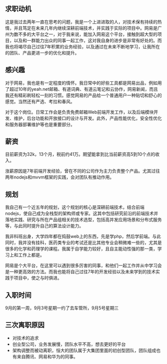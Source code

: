 
## 求职动机
这是我过去两年一直在思考的问题，我是一个上进进取的人，对技术保有持续的热情，并且笃定在未来几年内继续深耕前端技术，并实践于实际的项目中。网易是广州为数不多的大平台之一，对于我来说，能加入网易这个平台，接触到超大型的项目，以及和一群能力出众的同事一起工作，这对我自身的进步是非常有好处的。而我也将竭尽自己过往7年积累的业务经验，以及通过在未来不断地学习，让我所在的团队、产品更进一步的优化和提升。

## 感兴趣
对于网易，我也是有一定程度的情怀。我日常中的好些工具都是网易出品，例如用了超过10年的yeah.net邮箱、有道词典、有道云笔记和云协作，网易新闻，而且我还有精彩刷轻松一刻的习惯。感觉网易的产品给一个普通用户一种贴切和舒心的感觉。当然还有严选、考拉和春风。

对于这个岗位。日常工作会是负责免费邮箱Web前端开发工作，以及后端模块开发、维护，后台功能和开放接口的设计与开发。此外，产品性能优化，安全性优化和服务器部署维护等也是重要部分。

## 薪资
目前薪资为32k，13个月，税前约41万。期望能拿到比当前薪资高5到10个点的收入。

涨薪原因是7年前端开发经验，曾在不同的公司作为主力负责整个产品。尤其过往两年nodejs和mvvm框架的实践，会对团队有推动作用。

## 规划
我自己有一个近五年的规划，这个规划的核心是深耕前端技术，结合前端nodejs，使自己成为全栈型的架构师或专家。这其中包括研究前沿的前端技术并落地实践、研究与所在产品组相关的技术选型，包括高并发应用场景和分布式服务等，与此同时提升自己的算法设计能力。

我非科班出身，大学四年都在捣鼓web上的东西，先是学php，然后学前端。与此同时，我并没有挂科，医药类专业的考试还是比其他专业会稍微难一些的，尤其是很多的化学和药理学的课程。我属于自学能力较好，且自主能动性强的那一类，学习上和工作上都是。

网易是个大平台，在这里可以遇到很多厉害的同事，和他们一起工作并从中学习会是一种更高效的方法。而我也能将自己过往7年的开发经验以及未来学到的技术实践于项目中，使之与时俱进。

## 入职时间
9月的第一周，9月3号星期一约了去车管所，9月5号星期三

## 三次离职原因
- 对技术的追求
- 创业型公司，业务发展慢，团队水平不高，想去更好的平台
- 架构调整而被动离职，恒大的团队属于大集团里面的初创型团队，团队组成也有来自腾讯、网易和华为的同事。
